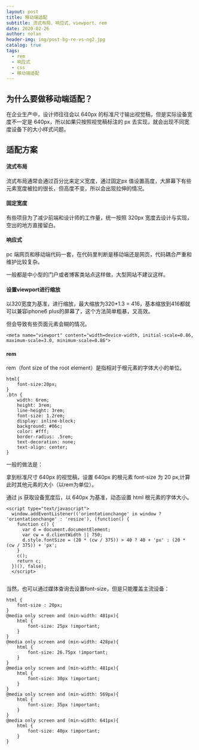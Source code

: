 ```yaml
---
layout: post
title: 移动端适配
subtitle: 流式布局、响应式、viewport、rem
date: 2020-02-26
author: nolan
header-img: img/post-bg-re-vs-ng2.jpg
catalog: true
tags:
  - rem
  - 响应式
  - css
  - 移动端适配
---
```



## 为什么要做移动端适配？

在企业生产中，设计师往往会以 640px 的标准尺寸输出视觉稿，但是实际设备宽度不一定是 640px，所以如果只按照视觉稿标注的 px 去实现，就会出现不同宽度设备下的大小样式问题。


## 适配方案

####    流式布局

流式布局通常会通过百分比来定义宽度，通过固定px 值设置高度，大屏幕下有些元素宽度被拉的很长，但高度不变，所以会出现拉伸的情况。

####    固定宽度

有些项目为了减少前端和设计师的工作量，统一按照 320px 宽度去设计与实现，空出的地方直接留白。

####    响应式

pc 端网页和移动端代码一套，在代码里判断是移动端还是网页，代码耦合严重和维护比较复杂。

一般都是中小型的门户或者博客类站点这样做，大型网站不建议这样。

####    设置viewport进行缩放

以320宽度为基准，进行缩放，最大缩放为320*1.3 = 416，基本缩放到416都就可以兼容iphone6 plus的屏幕了，这个方法简单粗暴，又高效。

但会导致有些页面元素会糊的情况。


```
<meta name="viewport" content="width=device-width, initial-scale=0.86, maximum-scale=3.0, minimum-scale=0.86">

```

####    rem

rem（font size of the root element）是指相对于根元素的字体大小的单位。


```
html{
    font-size:20px;
}
.btn {
    width: 6rem;
    height: 3rem;
    line-height: 3rem;
    font-size: 1.2rem;
    display: inline-block;
    background: #06c;
    color: #fff;
    border-radius: .5rem;
    text-decoration: none;
    text-align: center;    
}

```

一般的做法是：

拿到标准尺寸 640px 的视觉稿，设置 640px 的根元素 font-size 为 20 px,计算此时其他元素的大小（以rem为单位）。

通过 js 获取设备宽度后，以 640px 为基准，动态设置 html 根元素的字体大小。


```
<script type="text/javascript">
  window.addEventListener(('orientationchange' in window ? 'orientationchange' : 'resize'), (function() {
    function c() {
      var d = document.documentElement;
      var cw = d.clientWidth || 750;
      d.style.fontSize = (20 * (cw / 375)) > 40 ? 40 + 'px' : (20 * (cw / 375)) + 'px';
    }
    c();
    return c;
  })(), false);
  </script>
  
```

当然，也可以通过媒体查询去设置font-size，但是只能覆盖主流设备：


```
html {
    font-size : 20px;
}
@media only screen and (min-width: 401px){
    html {
        font-size: 25px !important;
    }
}
@media only screen and (min-width: 428px){
    html {
        font-size: 26.75px !important;
    }
}
@media only screen and (min-width: 481px){
    html {
        font-size: 30px !important; 
    }
}
@media only screen and (min-width: 569px){
    html {
        font-size: 35px !important; 
    }
}
@media only screen and (min-width: 641px){
    html {
        font-size: 40px !important; 
    }
}
```
